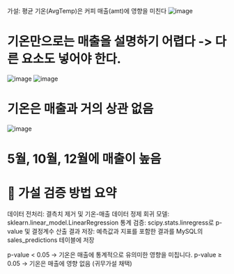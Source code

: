 가설: 평균 기온(AvgTemp)은 커피 매출(amt)에 영향을 미친다
![image](https://github.com/user-attachments/assets/75350a26-6f5b-4018-be34-8cdf86998ef8)
# 기온만으로는 매출을 설명하기 어렵다 -> 다른 요소도 넣어야 한다.
![image](https://github.com/user-attachments/assets/e17b507b-6acc-4e62-85a4-e095f21d7139)
![image](https://github.com/user-attachments/assets/c58000df-ab8d-4bcc-88f0-b6d43d184766)
# 기온은 매출과 거의 상관 없음
![image](https://github.com/user-attachments/assets/63a55e33-7b6e-4d0f-aed7-66a6741904cb)
# 5월, 10월, 12월에 매출이 높음




# 🧪 가설 검증 방법 요약

데이터 전처리: 결측치 제거 및 기온-매출 데이터 정제
회귀 모델: sklearn.linear_model.LinearRegression
통계 검증: scipy.stats.linregress로 p-value 및 결정계수 산출
결과 저장: 예측값과 지표를 포함한 결과를 MySQL의 sales_predictions 테이블에 저장

p-value < 0.05 → 기온은 매출에 통계적으로 유의미한 영향을 미칩니다.
p-value ≥ 0.05 → 기온은 매출에 영향 없음 (귀무가설 채택)
